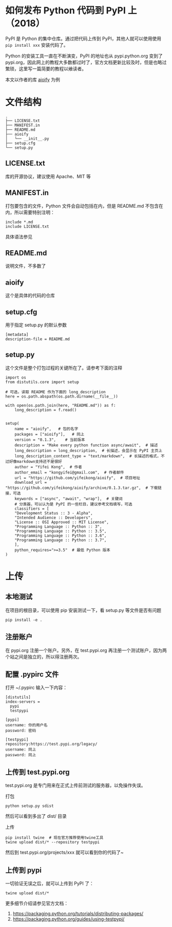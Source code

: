 # 如何发布 Python 代码到 PyPI 上（2018）

<!--
ID: 5a761ea8-fe95-498e-83e8-e27b02afd549
Status: publish
Date: 2018-05-19T11:01:00
Modified: 2020-05-16T18:39:15
wp_id: 637
-->

PyPI 是 Python 的集中仓库。通过把代码上传到 PyPI，其他人就可以使用使用 `pip install xxx` 安装代码了。

Python 的安装工具一直在不断演变，PyPI 的地址也从 pypi.python.org 变到了 pypi.org，因此网上的教程大多数都过时了，官方文档更新比较及时，但是也略过繁琐，这里写一篇简要的教程以飨读者。

本文以作者的库 [aioify](https://github.com/yifeikong/aioify) 为例

# 文件结构

```
.
├── LICENSE.txt
├── MANIFEST.in
├── README.md
├── aioify
│   └── __init__.py
├── setup.cfg
└── setup.py
```

## LICENSE.txt

库的开源协议，建议使用 Apache、MIT 等

## MANIFEST.in

打包要包含的文件，Python 文件会自动包括在内，但是 README.md 不包含在内，所以需要特别注明：

```
include *.md
include LICENSE.txt
```

具体语法参见

## README.md

说明文件，不多数了

## aioify

这个是具体的代码的仓库

## setup.cfg

用于指定 setup.py 的默认参数

```
[metadata]
description-file = README.md
```

## setup.py

这个文件是整个打包过程的关键所在了。请参考下面的注释

```
import os
from distutils.core import setup

# 可选，读取 README 作为下面的 long_description
here = os.path.abspath(os.path.dirname(__file__))

with open(os.path.join(here, "README.md")) as f:
    long_description = f.read()


setup(
    name = "aioify",   # 包的名字
    packages = ["aioify"],   # 同上
    version = "0.1.3",    # 当前版本
    description = "Make every python function async/await",  # 描述
    long_description = long_description,  # 长描述，会显示在 PyPI 主页上
    long_description_content_type = "text/markdown",  # 长描述的格式，不过好像markdown支持还不是很好
    author = "Yifei Kong",  # 作者
    author_email = "kongyifei@gmail.com",  # 作者邮件
    url = "https://github.com/yifeikong/aioify",  # 项目地址
    download_url = "https://github.com/yifeikong/aioify/archive/0.1.3.tar.gz",  # 下载链接，可选
    keywords = ["async", "await", "wrap"],  # 关键词
    # 分类器，可以认为是 PyPI 的一些栏目，建议参考文档填写，可选
    classifiers = [
    "Development Status :: 3 - Alpha",
    "Intended Audience :: Developers",
    "License :: OSI Approved :: MIT License",
    "Programming Language :: Python :: 3",
    "Programming Language :: Python :: 3.5",
    "Programming Language :: Python :: 3.6",
    "Programming Language :: Python :: 3.7",
    ],
    python_requires=">=3.5"  # 最低 Python 版本
)
```

# 上传

## 本地测试

在项目的根目录，可以使用 pip 安装测试一下，看 setup.py 等文件是否有问题

```
pip install -e .
```

## 注册账户

在 pypi.org 注册一个账户。另外，在 test.pypi.org 再注册一个测试账户，因为两个站之间是独立的，所以得注册两次。

## 配置 .pypirc 文件

打开 ~/.pypirc 输入一下内容：

```
[distutils]
index-servers =
  pypi
  testpypi

[pypi]
username: 你的用户名
password: 密码

[testpypi]
repository:https://test.pypi.org/legacy/
username: 同上
password: 同上
```

## 上传到 test.pypi.org

test.pypi.org 是专门用来在正式上传前测试的服务器，以免操作失误。

打包

```
python setup.py sdist
```

然后可以看到多出了 dist/ 目录

上传

```
pip install twine  # 现在官方推荐使用twine工具
twine upload dist/* --repository testpypi
```

然后到 test.pypi.org/projects/xxx 就可以看到你的代码了~

## 上传到 pypi

一切验证无误之后，就可以上传到 PyPI 了：

```
twine upload dist/*
```

更多细节介绍请参见官方文档：

1. https://packaging.python.org/tutorials/distributing-packages/
2. https://packaging.python.org/guides/using-testpypi/